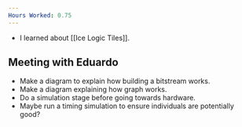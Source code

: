 ```yaml
---
Hours Worked: 0.75
---
```

- I learned about [[Ice Logic Tiles]]. 

## Meeting with Eduardo

- Make a diagram to explain how building a bitstream works.
- Make a diagram explaining how graph works.
- Do a simulation stage before going towards hardware.
- Maybe run a timing simulation to ensure individuals are potentially good?